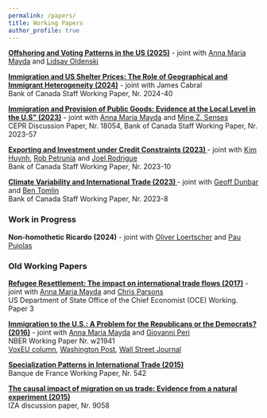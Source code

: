 ```yaml
---
permalink: /papers/
title: Working Papers
author_profile: true
---
```



**[Offshoring and Voting Patterns in the US (2025)](https://drive.google.com/file/d/1d3nDZTQCzHB6Oj9j_b54gftwqxv_9HKa/view)** - joint with [Anna Maria Mayda](https://sites.google.com/a/georgetown.edu/annamariamayda/) and [Lidsay Oldenski](https://lindsay-oldenski.facultysite.georgetown.edu/)

**[Immigration and US Shelter Prices: The Role of Geographical and Immigrant Heterogeneity (2024)](https://www.bankofcanada.ca/2024/10/staff-working-paper-2024-40/)** - joint with James Cabral  
Bank of Canada Staff Working Paper, Nr. 2024-40

**[Immigration and Provision of Public Goods: Evidence at the Local Level in the U.S" (2023)](https://www.bankofcanada.ca/wp-content/uploads/2023/11/swp2023-57.pdf)** - joint with [Anna Maria Mayda](https://sites.google.com/a/georgetown.edu/annamariamayda/) and [Mine Z. Senses](https://sites.google.com/view/minesenses/)  
CEPR Discussion Paper, Nr. 18054, Bank of Canada Staff Working Paper, Nr. 2023-57 

**[Exporting and Investment under Credit Constraints (2023) ](https://www.bankofcanada.ca/wp-content/uploads/2023/02/swp2023-10.pdf)** - joint with [Kim Huynh](https://www.bankofcanada.ca/profile/kim-huynh/), [Rob Petrunia](https://www.lakeheadu.ca/users/P/rpetruni) and [Joel Rodrigue](https://joelrodrigue.com/)   
Bank of Canada Staff Working Paper, Nr. 2023-10

**[Climate Variability and International Trade (2023) ](https://www.bankofcanada.ca/wp-content/uploads/2023/01/swp2023-8.pdf)** - joint with [Geoff Dunbar](https://www.bankofcanada.ca/profile/geoffrey-r-dunbar/) and [Ben Tomlin](https://www.bankofcanada.ca/profile/ben-tomlin/)  
Bank of Canada Staff Working Paper, Nr. 2023-8  

### Work in Progress

**Non-homothetic Ricardo (2024)** - joint with [Oliver Loertscher](https://www.oliverdl.com/) and [Pau Pujolas](https://pau.pujolasfons.com/)

### Old Working Papers

**[Refugee Resettlement: The impact on international trade flows (2017)](https://2017-2021.state.gov/wp-content/uploads/2018/12/Refugee-Resettlement-The-Impact-on-International-Trade-Flows-1.pdf)** - joint with [Anna Maria Mayda](https://sites.google.com/a/georgetown.edu/annamariamayda/) and [Chris Parsons](https://research-repository.uwa.edu.au/en/persons/christopher-parsons)     
US Department of State Office of the Chief Economist (OCE) Working. Paper 3

**[Immigration to the U.S.: A Problem for the Republicans or the Democrats? (2016)](http://ftp.iza.org/dp9543.pdf)** - joint with [Anna Maria Mayda](https://sites.google.com/a/georgetown.edu/annamariamayda/) and [Giovanni Peri](http://giovanniperi.ucdavis.edu/)  
NBER Working Paper Nr. w21941  
[VoxEU column](http://voxeu.org/article/us-immigration-s-electoral-impact-new-evidence), [Washington Post](https://www.washingtonpost.com/news/monkey-cage/wp/2016/03/17/why-republicans-should-cherish-undocumented-immigrants/?utm_term=.36933689c86c),  [Wall Street Journal](https://blogs.wsj.com/economics/2016/02/01/which-party-really-benefits-from-more-immigrants/)

**[Specialization Patterns in International Trade (2015)](https://www.banque-france.fr/uploads/tx_bdfdocumentstravail/DT-542_01.pdf)**    
Banque de France Working Paper, Nr. 542

**[The causal impact of migration on us trade: Evidence from a natural experiment (2015)](https://docs.iza.org/dp9058.pdf)**    
IZA discussion paper, Nr. 9058
